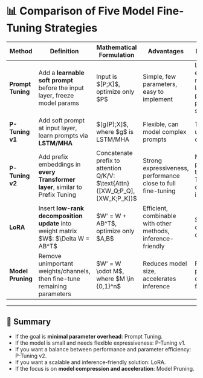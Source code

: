 # 📊 Comparison of Five Model Fine-Tuning Strategies

| Method            | Definition                                                                             | Mathematical Formulation                                                            | Advantages                                                   | Disadvantages                                                                         | Applicable Scenarios                                                                 |
| ----------------- | -------------------------------------------------------------------------------------- | ----------------------------------------------------------------------------------- | ------------------------------------------------------------ | ------------------------------------------------------------------------------------- | ------------------------------------------------------------------------------------ |
| **Prompt Tuning** | Add a **learnable soft prompt** before the input layer, freeze model params            | Input is $\[P;X]\$, optimize only \$P\$                                             | Simple, few parameters, easy to implement                    | Limited expressiveness, more stable on large models, poor performance on small models | Classification/Generation tasks with large-scale pre-trained models (>1B parameters) |
| **P-Tuning v1**   | Add soft prompt at input layer, learn prompts via **LSTM/MHA**                         | $\[g(P);X]\$, where \$g\$ is LSTM/MHA                                               | Flexible, can model complex prompts                          | Training unstable, high overhead                                                      | Downstream tasks on small models (e.g., BERT-base)                                   |
| **P-Tuning v2**   | Add prefix embeddings in **every Transformer layer**, similar to Prefix Tuning         | Concatenate prefix to attention Q/K/V: \$\text{Attn}(\[XW\_Q;P\_Q],\[XW\_K;P\_K])\$ | Strong expressiveness, performance close to full fine-tuning | More parameters than Prompt Tuning, more complex implementation                       | Various models (BERT, GPT, T5), tasks like classification, generation, extraction    |
| **LoRA**          | Insert **low-rank decomposition update** into weight matrix \$W\$: \$\Delta W = AB^T\$ | \$W' = W + AB^T\$, optimize only \$A,B\$                                            | Efficient, combinable with other methods, inference-friendly | Slightly slower convergence on some tasks                                             | Large model fine-tuning (especially generation tasks, e.g., LLaMA, GPT)              |
| **Model Pruning** | Remove unimportant weights/channels, then fine-tune remaining parameters               | \$W' = W \odot M\$, where \$M \in {0,1}^n\$                                         | Reduces model size, accelerates inference                    | Risk of performance drop, requires fine-tuning                                        | Deployment optimization (mobile/low-compute devices), model compression              |

---

## 📖 Summary

* If the goal is **minimal parameter overhead**: Prompt Tuning.
* If the model is small and needs flexible expressiveness: P-Tuning v1.
* If you want a balance between performance and parameter efficiency: P-Tuning v2.
* If you want a scalable and inference-friendly solution: LoRA.
* If the focus is on **model compression and acceleration**: Model Pruning.


